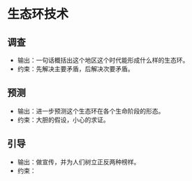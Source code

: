 # 生态环技术

## 调查

- 输出：一句话概括出这个地区这个时代能形成什么样的生态环。
- 约束：先解决主要矛盾，后解决次要矛盾。

## 预测

- 输出：进一步预测这个生态环在各个生命阶段的形态。
- 约束：大胆的假设，小心的求证。

## 引导

- 输出：做宣传，并为人们树立正反两种榜样。
- 约束：
